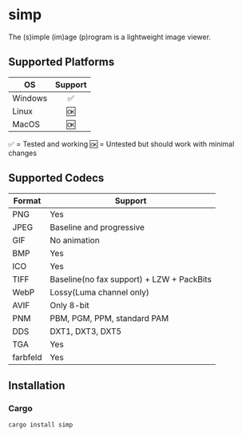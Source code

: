 # simp  
The (s)imple (im)age (p)rogram is a lightweight image viewer.

## Supported Platforms
| OS            | Support|
| ------------- |:------:|
| Windows       | ✅ |
| Linux         | 🆗 |
| MacOS         | 🆗 |

✅ = Tested and working 🆗 = Untested but should work with minimal changes

## Supported Codecs
| Format | Support |
| ------ | -------- |
| PNG    | Yes |
| JPEG   | Baseline and progressive |
| GIF    | No animation |
| BMP    | Yes |
| ICO    | Yes |
| TIFF   | Baseline(no fax support) + LZW + PackBits |
| WebP   | Lossy(Luma channel only) |
| AVIF   | Only 8-bit |
| PNM    | PBM, PGM, PPM, standard PAM |
| DDS    | DXT1, DXT3, DXT5 |
| TGA    | Yes |
| farbfeld | Yes |

## Installation
### Cargo
```shell
cargo install simp
```
